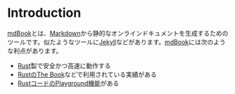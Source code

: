 # Introduction

[mdBook]とは、[Markdown]から静的なオンラインドキュメントを生成するためのツールです。似たようなツールに[Jekyll](https://jekyllrb.com/)などがあります。[mdBook]には次のような利点があります。

- [Rust](https://www.rust-lang.org/)製で安全かつ高速に動作する
- [RustのThe Book](https://doc.rust-lang.org/book/)などで利用されている実績がある
- [RustコードのPlayground機能](https://rust-lang.github.io/mdBook/format/mdbook.html#rust-playground)がある

[mdBook]: https://github.com/rust-lang/mdBook
[Markdown]: https://ja.wikipedia.org/wiki/Markdown
